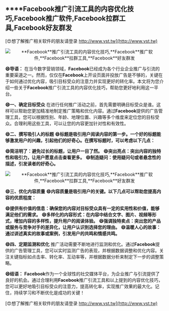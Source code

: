 ## ****Facebook**推广引流工具的内容优化技巧,**Facebook**推广软件,**Facebook**拉群工具,**Facebook**好友群发**

[😍想了解推广相关软件的朋友请登录 http://www.vst.tw](http://www.vst.tw)

 <center><img src="https://vst.tw/MP4/tuiguang/png/0.png" alt="**Facebook**推广引流工具的内容优化技巧,**Facebook**推广软件,**Facebook**拉群工具,**Facebook**好友群发"></center>

**😄导语：**
在当今数字营销领域，**Facebook**已经成为各个行业企业推广与引流的重要渠道之一。然而，仅仅在**Facebook**上开设页面并投放广告是不够的，关键在于如何通过优化内容，吸引目标受众的注意力并实现更好的转化率。本文将为您介绍一些关于**Facebook**推广引流工具的内容优化技巧，帮助您更好地利用这一平台。

**😄一、确定目标受众**
在进行任何推广活动之前，首先需要明确目标受众是谁。这样可以帮助您更加精准地制定推广策略和优化内容。通过**Facebook**提供的广告管理工具，您可以根据性别、年龄、地理位置、兴趣等多个维度来定位您的目标受众。合理利用这些工具，可以让您的内容更加针对性和有效性。

**😄二、撰写吸引人的标题**
**😄标题是吸引用户阅读内容的第一步。一个好的标题能够激发用户的兴趣，引起他们的好奇心。在撰写标题时，可以考虑以下几点：**

**😄简洁明了：避免过长的标题，让用户一目了然。**
**😄突出亮点：突出内容的独特性和吸引力，让用户愿意点击查看更多。**
**😄制造疑问：使用疑问句或者悬念性的描述，引发读者的好奇心。**

 <center><img src="https://vst.tw/MP4/tuiguang/png/1.png" alt="**Facebook**推广引流工具的内容优化技巧,**Facebook**推广软件,**Facebook**拉群工具,**Facebook**好友群发"></center>

**😄三、优化内容质量**
**😄内容质量是吸引用户的关键。以下几点可以帮助您提高内容的优质程度：**

**😄提供有价值的信息：确保您的内容对目标受众具有一定的实用性和价值，能够满足他们的需求。**
**😄多样化的内容形式：在内容中结合文字、图片、视频等形式，增加内容的多样性，提升用户的阅读体验。**
**😄强调独特卖点：突出您的产品或服务与竞争对手的差异化，让用户认识到选择您的理由。**
**😄温暖人心的故事：通过讲述真实的故事或案例，引发用户的共鸣和情感共鸣。**

**😄四、定期监测和优化**
推广活动需要不断地进行监测和优化。通过**Facebook**提供的广告管理工具，您可以实时监测广告的表现，并根据数据调整和优化内容。关注关键指标如点击率、转化率、互动率等，并根据数据分析来制定下一步的调整策略。

**😄结语：**
**Facebook**作为一个全球性的社交媒体平台，为企业推广与引流提供了良好的机会。通过合理利用**Facebook**推广引流工具和以上提到的内容优化技巧，您可以更好地吸引目标受众的注意力，提高转化率，实现推广效果的最大化。记住，持续学习和不断优化是成功的关键！

[😍想了解推广相关软件的朋友请登录 http://www.vst.tw](http://www.vst.tw)




